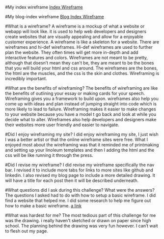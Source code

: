 #My index wireframe
[Index Wireframe](https://github.com/Liam-Mackey/phase-0/blob/master/week-2/imgs/wireframe-index.jpg?raw=true)

#My blog-index wireframe
[Blog Index Wireframe](https://github.com/Liam-Mackey/phase-0/blob/master/week-2/imgs/wireframe-blog-index.jpg?raw=true)

#What is a wireframe?
A wireframe is a mockup of what a website or webapp will look like. it is used to help web developers and designers create websites that are visually appealing and allow for a enjoyable customer experience. A wireframe is like a skeleton for a website. There are wireframes and hi-def wireframes. Hi-def wireframes are used to further plan the website. They often times will get more in-depth and add interactive features and colors. Wireframes are not meant to be pretty,  although that doesn’t mean they can't be, they are meant to be the bones that you will build your html and css around. The wireframes are the bones, the html are the muscles, and the css is the skin and clothes. Wireframing is incredibly important.

#What are the benefits of wireframing?
The benefits of wireframing are like the benefits of outlining your essay or making cards for your speech.  Wireframing gives you a framework to build upon. wireframes also help you come up with ideas and plan instead of jumping straight into code which is more likely to lead to failure. Wireframing makes it easier to make changes to your website because you have a model t go back and look at while you decide what to alter. Wireframes also help developers and designers make their websites more user friendly and easier to navigate.

#Did I enjoy wireframing my site?
I did enjoy wireframing my site, I just wish I was a better artist or that the online wireframe sites were free. What I enjoyed most about the wireframing was that it reminded me of printmaking and setting up your linoleum templates and then I adding the html and the css will be like running it through the press. 

#Did I revise my wireframe?
I did revise my wireframe specifically the nav bar. I revised it to include more tabs for links to more sites like github and linkedin. I also revised my blog page to include a more detailed drawing. It will have a title for each post then it will be described underneath.

#What questions did I ask during this challenge? What were the answers?
The questions I asked had to do with how to setup a basic wireframe. I did find a website that helped me. I did some research to help me figure out how to make a basic wireframe.
[a link](https://www.codementor.io/design/tutorial/getting-started-with-wireframes)

#What was hardest for me?
The most tedious part of this challenge for me was the drawing. i really haven't sketched or drawn on paper since high  school. The planning behind the drawing was very fun however. I can’t wait to flesh out my page.